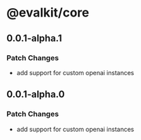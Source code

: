 # @evalkit/core

## 0.0.1-alpha.1

### Patch Changes

- add support for custom openai instances

## 0.0.1-alpha.0

### Patch Changes

- add support for custom openai instances

